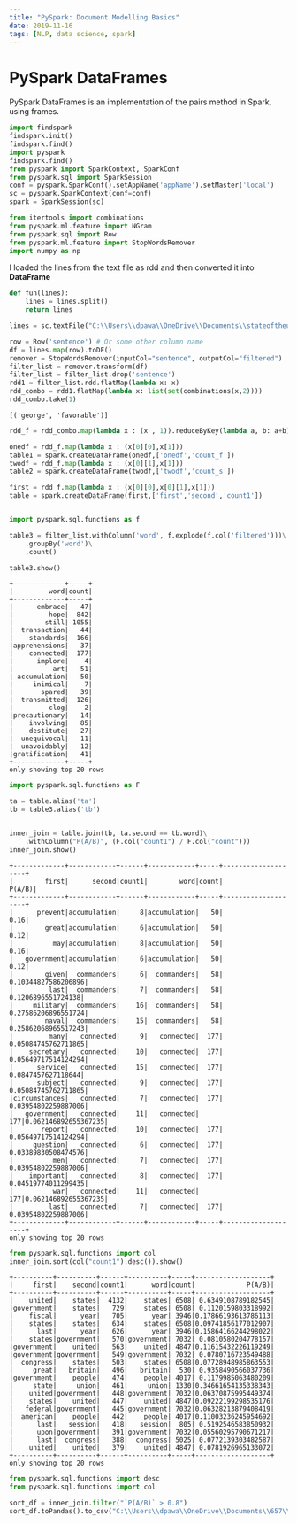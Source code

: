 ```yaml
---
title: "PySpark: Document Modelling Basics"
date: 2019-11-16
tags: [NLP, data science, spark]
---
```


# PySpark DataFrames

PySpark DataFrames is an implementation of the pairs method in Spark, using frames.

```python
import findspark
findspark.init()
findspark.find()
import pyspark
findspark.find()
from pyspark import SparkContext, SparkConf
from pyspark.sql import SparkSession
conf = pyspark.SparkConf().setAppName('appName').setMaster('local')
sc = pyspark.SparkContext(conf=conf)
spark = SparkSession(sc)
```



```python
from itertools import combinations
from pyspark.ml.feature import NGram
from pyspark.sql import Row
from pyspark.ml.feature import StopWordsRemover
import numpy as np
```
I loaded the lines from the text file as rdd and then converted it into **DataFrame**

```python
def fun(lines):
    lines = lines.split()
    return lines

lines = sc.textFile("C:\\Users\\dpawa\\OneDrive\\Documents\\stateoftheunion1790-2019.txt").map(fun)

```


```python
row = Row('sentence') # Or some other column name
df = lines.map(row).toDF()
remover = StopWordsRemover(inputCol="sentence", outputCol="filtered")
filter_list = remover.transform(df)
filter_list = filter_list.drop('sentence')
rdd1 = filter_list.rdd.flatMap(lambda x: x)
rdd_combo = rdd1.flatMap(lambda x: list(set(combinations(x,2))))
rdd_combo.take(1)
```




    [('george', 'favorable')]




```python
rdd_f = rdd_combo.map(lambda x : (x , 1)).reduceByKey(lambda a, b: a+b).filter(lambda x : x[1] > 5)

```


```python
onedf = rdd_f.map(lambda x : (x[0][0],x[1]))
table1 = spark.createDataFrame(onedf,['onedf','count_f'])
twodf = rdd_f.map(lambda x : (x[0][1],x[1]))
table2 = spark.createDataFrame(twodf,['twodf','count_s'])
```


```python
first = rdd_f.map(lambda x : (x[0][0],x[0][1],x[1]))
table = spark.createDataFrame(first,['first','second','count1'])
```


```python

```


```python
import pyspark.sql.functions as f

table3 = filter_list.withColumn('word', f.explode(f.col('filtered')))\
    .groupBy('word')\
    .count()

table3.show()
```

    +-------------+-----+
    |         word|count|
    +-------------+-----+
    |      embrace|   47|
    |         hope|  842|
    |        still| 1055|
    |  transaction|   44|
    |    standards|  166|
    |apprehensions|   37|
    |    connected|  177|
    |      implore|    4|
    |          art|   51|
    | accumulation|   50|
    |     inimical|    7|
    |       spared|   39|
    |  transmitted|  126|
    |         clog|    2|
    |precautionary|   14|
    |    involving|   85|
    |    destitute|   27|
    |  unequivocal|   11|
    |  unavoidably|   12|
    |gratification|   41|
    +-------------+-----+
    only showing top 20 rows




```python
import pyspark.sql.functions as F

ta = table.alias('ta')
tb = table3.alias('tb')


inner_join = table.join(tb, ta.second == tb.word)\
    .withColumn("P(A/B)", (F.col("count1") / F.col("count")))
inner_join.show()
```

    +-------------+------------+------+------------+-----+--------------------+
    |        first|      second|count1|        word|count|              P(A/B)|
    +-------------+------------+------+------------+-----+--------------------+
    |      prevent|accumulation|     8|accumulation|   50|                0.16|
    |        great|accumulation|     6|accumulation|   50|                0.12|
    |          may|accumulation|     8|accumulation|   50|                0.16|
    |   government|accumulation|     6|accumulation|   50|                0.12|
    |        given|  commanders|     6|  commanders|   58| 0.10344827586206896|
    |         last|  commanders|     7|  commanders|   58|  0.1206896551724138|
    |     military|  commanders|    16|  commanders|   58| 0.27586206896551724|
    |        naval|  commanders|    15|  commanders|   58| 0.25862068965517243|
    |         many|   connected|     9|   connected|  177| 0.05084745762711865|
    |    secretary|   connected|    10|   connected|  177| 0.05649717514124294|
    |      service|   connected|    15|   connected|  177|  0.0847457627118644|
    |      subject|   connected|     9|   connected|  177| 0.05084745762711865|
    |circumstances|   connected|     7|   connected|  177| 0.03954802259887006|
    |   government|   connected|    11|   connected|  177|0.062146892655367235|
    |       report|   connected|    10|   connected|  177| 0.05649717514124294|
    |     question|   connected|     6|   connected|  177| 0.03389830508474576|
    |          men|   connected|     7|   connected|  177| 0.03954802259887006|
    |    important|   connected|     8|   connected|  177| 0.04519774011299435|
    |          war|   connected|    11|   connected|  177|0.062146892655367235|
    |         last|   connected|     7|   connected|  177| 0.03954802259887006|
    +-------------+------------+------+------------+-----+--------------------+
    only showing top 20 rows




```python
from pyspark.sql.functions import col
inner_join.sort(col("count1").desc()).show()
```

    +----------+----------+------+----------+-----+-------------------+
    |     first|    second|count1|      word|count|             P(A/B)|
    +----------+----------+------+----------+-----+-------------------+
    |    united|    states|  4132|    states| 6508| 0.6349108789182545|
    |government|    states|   729|    states| 6508| 0.1120159803318992|
    |    fiscal|      year|   705|      year| 3946|0.17866193613786113|
    |    states|    states|   634|    states| 6508|0.09741856177012907|
    |      last|      year|   626|      year| 3946|0.15864166244298022|
    |    states|government|   570|government| 7032| 0.0810580204778157|
    |government|    united|   563|    united| 4847|0.11615432226119249|
    |government|government|   549|government| 7032| 0.0780716723549488|
    |  congress|    states|   503|    states| 6508|0.07728948985863553|
    |     great|   britain|   496|   britain|  530| 0.9358490566037736|
    |government|    people|   474|    people| 4017| 0.1179985063480209|
    |     state|     union|   461|     union| 1330|0.34661654135338343|
    |    united|government|   448|government| 7032|0.06370875995449374|
    |    states|    united|   447|    united| 4847|0.09222199298535176|
    |   federal|government|   445|government| 7032|0.06328213879408419|
    |  american|    people|   442|    people| 4017|0.11003236245954692|
    |      last|   session|   418|   session|  805| 0.5192546583850932|
    |      upon|government|   391|government| 7032|0.05560295790671217|
    |      last|  congress|   388|  congress| 5025| 0.0772139303482587|
    |    united|    united|   379|    united| 4847| 0.0781926965133072|
    +----------+----------+------+----------+-----+-------------------+
    only showing top 20 rows




```python
from pyspark.sql.functions import desc
from pyspark.sql.functions import col

sort_df = inner_join.filter("`P(A/B)` > 0.8")
sort_df.toPandas().to_csv("C:\\Users\\dpawa\\OneDrive\\Documents\\657\\assign_1_657_Pawar\\output\\probabilityandcoocc.csv")
```
